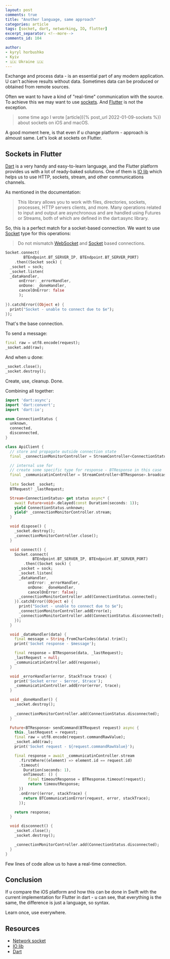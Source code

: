 ```yaml
---
layout: post
comments: true
title: "Another language, same approach"
categories: article
tags: [socket, dart, networking, IO, flutter]
excerpt_separator: <!--more-->
comments_id: 104

author:
- kyryl horbushko
- Kyiv
- 🇺🇦 Ukraine 🇺🇦
---
```


Exchange and process data - is an essential part of any modern application. U can't achieve results without data. Sometimes data can be produced or obtained from remote sources.
<!--more-->

Often we want to have a kind of "real-time" communication with the source. To achieve this we may want to use [sockets](https://en.wikipedia.org/wiki/Network_socket). And [Flutter](https://flutter.dev) is not the exception.

> some time ago I wrote [article]({% post_url 2022-01-09-sockets %}) about sockets on iOS and macOS.

A good moment here, is that even if u change platform - approach is almoust same. Let's look at sockets on Flutter.

## Sockets in Flutter

[Dart](https://dart.dev) is a very handy and easy-to-learn language, and the Flutter platform provides us with a lot of ready-baked solutions. One of them is [IO lib](https://api.dart.dev/stable/3.3.4/dart-io/dart-io-library.html) which helps us to use HTTP, sockets, stream, and other communications channels.

As mentioned in the documentation:

> This library allows you to work with files, directories, sockets, processes, HTTP servers clients, and more. Many operations related to input and output are asynchronous and are handled using Futures or Streams, both of which are defined in the dart:async library.

So, this is a perfect match for a socket-based connection. 
We want to use [Socket](https://api.dart.dev/stable/3.3.4/dart-io/Socket-class.html) type for this operations:

> Do not mismatch [WebSocket](https://api.dart.dev/stable/3.3.4/dart-io/WebSocket-class.html) and [Socket](https://api.dart.dev/stable/3.3.4/dart-io/Socket-class.html) based connections.


```dart
Socket.connect(
        BTEndpoint.BT_SERVER_IP, BTEndpoint.BT_SERVER_PORT)
    .then((Socket sock) {
  _socket = sock;
  _socket.listen(
  _dataHandler,
      onError: _errorHandler, 
      onDone: _doneHandler, 
      cancelOnError: false
      );
      
}).catchError((Object e) {
  print("Socket - unable to connect due to $e");
});
```

That's the base connection. 

To send a message:

```dart
final raw = utf8.encode(request);
_socket.add(raw);
```

And when u done:

```dart
_socket.close();
_socket.destroy();
```

Create, use, cleanup. Done.

Combining all together:

```dart
import 'dart:async';
import 'dart:convert';
import 'dart:io';

enum ConnectionStatus {
  unknown,
  connected,
  disconnected,
}

class ApiClient {
  // store and propagate outside connection state
  final _connectionMonitorController = StreamController<ConnectionStatus>();

  // internal use for
  // create some specific type for response - BTResponse in this case
  final _communicatinController = StreamController<BTResponse>.broadcast();
  
  late Socket _socket;
  BTRequest? _lastRequest;

  Stream<ConnectionStatus> get status async* {
    await Future<void>.delayed(const Duration(seconds: 1));
    yield ConnectionStatus.unknown;
    yield* _connectionMonitorController.stream;
  }

  void dispose() {
    _socket.destroy();
    _connectionMonitorController.close();
  }

  void connect() {
    Socket.connect(
            BTEndpoint.BT_SERVER_IP, BTEndpoint.BT_SERVER_PORT)
        .then((Socket sock) {
      _socket = sock;
      _socket.listen(
      _dataHandler,
          onError: _errorHandler, 
          onDone: _doneHandler, 
          cancelOnError: false);
      _connectionMonitorController.add(ConnectionStatus.connected);
    }).catchError((Object e) {
      print("Socket - unable to connect due to $e");
      _connectionMonitorController.addError(e);
      _connectionMonitorController.add(ConnectionStatus.disconnected);
    });
  }

  void _dataHandler(data) {
    final message = String.fromCharCodes(data).trim();
    print('Socket response - $message');

    final response = BTResponse(data, _lastRequest);
    _lastRequest = null;
    _communicatinController.add(response);
  }

  void _errorHandler(error, StackTrace trace) {
    print('Socket error - $error, $trace');
    _communicatinController.addError(error, trace);
  }

  void _doneHandler() {
    _socket.destroy();
    
    _connectionMonitorController.add(ConnectionStatus.disconnected);
  }

  Future<BTResponse> sendCommand(BTRequest request) async {
    this._lastRequest = request;
    final raw = utf8.encode(request.commandRawValue);
    _socket.add(raw);
    print('Socket request - ${request.commandRawValue}');

    final response = await _communicatinController.stream
      .firstWhere((element) => element.id == request.id)
      .timeout(
        Duration(seconds: 1), 
        onTimeout: () {
          final timeoutResponse = BTResponse.timeout(request);
          return timeoutResponse;
      })
      .onError((error, stackTrace) {
        return BTCommunicationError(request, error, stackTrace);
      });

    return response;
  }

  void disconnect() {
    _socket.close();
    _socket.destroy();

    _connectionMonitorController.add(ConnectionStatus.disconnected);
  }
}
```

Few lines of code allow us to have a real-time connection. 

## Conclusion

If u compare the iOS platform and how this can be done in Swift with the current implementation for Flutter in dart - u can see, that everything is the same, the difference is just a language, so syntax.

Learn once, use everywhere. 

## Resources

- [Network socket](https://en.wikipedia.org/wiki/Network_socket)
- [IO lib](https://api.dart.dev/stable/3.3.4/dart-io/dart-io-library.html)
- [Dart](https://dart.dev)